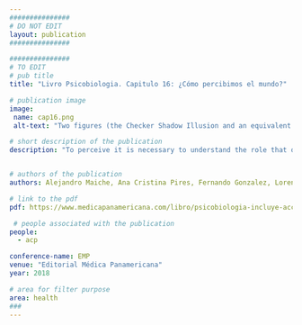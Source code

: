 ```yaml
---
###############
# DO NOT EDIT
layout: publication
###############

###############
# TO EDIT
# pub title
title: "Livro Psicobiologia. Capitulo 16: ¿Cómo percibimos el mundo?"

# publication image
image:
 name: cap16.png
 alt-text: "Two figures (the Checker Shadow Illusion and an equivalent illusion) demonstrate the phenomenon of simultaneous contrast: objects with the same intensity of light can be perceived as beeing different colors, due to context. Squares A and B have the same hue of color, although they do not seem so; they are perceived as different in color. When changing the contrast it is then possible to see that they have the same color!" # provide a short description for the image #a11y

# short description of the publication
description: "To perceive it is necessary to understand the role that our experiences play and how they are articulated with the biological mechanisms of information processing with which we come to the world. Perceiving is a complex process that is built from repeated exposure of our sensors to the response of the physical world with which we interact since we were born. In this chapter we will highlight this complex process based on the general functioning of our sensory processing, to then focus on the example of vision. It will deepen specific aspects of vision such as movement perception, of color or depth, to finally address the general problem that involves the necessary integration of the information that it is processed in different areas of the brain for the conformation of a single perception."


# authors of the publication
authors: Alejandro Maiche, Ana Cristina Pires, Fernando Gonzalez, Lorena Chanes & Alejandro Vazquez

# link to the pdf
pdf: https://www.medicapanamericana.com/libro/psicobiologia-incluye-acceso-a-eva-entorno-virtual-de-aprendizaje

 # people associated with the publication
people:
  - acp

conference-name: EMP
venue: "Editorial Médica Panamericana"
year: 2018

# area for filter purpose
area: health
###
---
```

